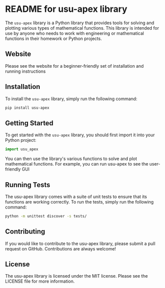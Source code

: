 # README for usu-apex library

The `usu-apex` library is a Python library that provides tools for solving and plotting various types of mathematical functions. This library is intended for use by anyone who needs to work with engineering or mathematical functions in their homework or Python projects.

## Website
Please see the website for a beginner-friendly set of installation and running instructions

## Installation

To install the `usu-apex` library, simply run the following command:

```bash
pip install usu-apex
```


## Getting Started

To get started with the `usu-apex` library, you should first import it into your Python project:

```python
import usu_apex
```

You can then use the library's various functions to solve and plot mathematical functions.
For example, you can run usu-apex to see the user-friendly GUI

## Running Tests
The usu-apex library comes with a suite of unit tests to ensure that its functions are working correctly. To run the tests, simply run the following command:

```bash
python -m unittest discover -s tests/
```

## Contributing
If you would like to contribute to the usu-apex library, please submit a pull request on GitHub. Contributions are always welcome!

## License
The usu-apex library is licensed under the MIT license. Please see the LICENSE file for more information.

